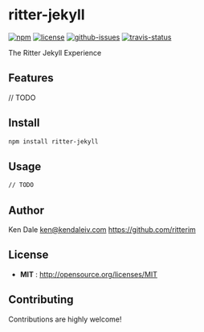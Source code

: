 # ritter-jekyll

[![npm](https://img.shields.io/npm/v/ritter-jekyll.svg)](https://www.npmjs.com/package/ritter-jekyll)
[![license](https://img.shields.io/npm/l/ritter-jekyll.svg)](http://opensource.org/licenses/MIT)
[![github-issues](https://img.shields.io/github/issues/ritterim/ritter-jekyll.svg)](https://github.com/ritterim/ritter-jekyll/issues)
[![travis-status](https://img.shields.io/travis/ritterim/ritter-jekyll.svg)](https://travis-ci.org/ritterim/ritter-jekyll)

The Ritter Jekyll Experience


## Features
// TODO

## Install

```sh
npm install ritter-jekyll
```

## Usage

```sh
// TODO
```

## Author

Ken Dale ken@kendaleiv.com https://github.com/ritterim

## License

- **MIT** : http://opensource.org/licenses/MIT

## Contributing

Contributions are highly welcome!
